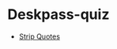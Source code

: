 # Deskpass-quiz


- [Strip Quotes](https://github.com/gabrielgene/deskpass-quiz/tree/main/stripquote)
